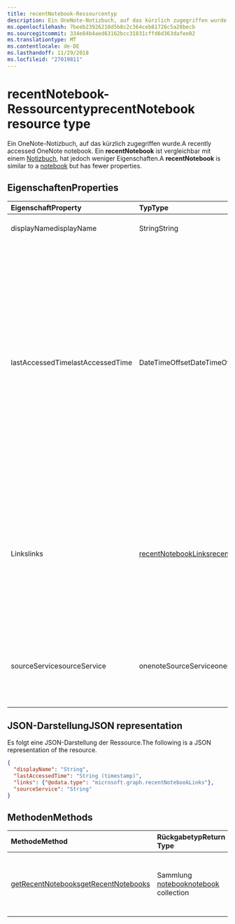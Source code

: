 ```yaml
---
title: recentNotebook-Ressourcentyp
description: Ein OneNote-Notizbuch, auf das kürzlich zugegriffen wurde. Ein **recentNotebook** ist vergleichbar mit einem Notizbuch, hat jedoch weniger Eigenschaften.
ms.openlocfilehash: 7beeb23926210d5b8c2c364ceb81726c5a28becb
ms.sourcegitcommit: 334e84b4aed63162bcc31831cffd6d363dafee02
ms.translationtype: MT
ms.contentlocale: de-DE
ms.lasthandoff: 11/29/2018
ms.locfileid: "27019811"
---
```

# <a name="recentnotebook-resource-type"></a><span data-ttu-id="60be6-104">recentNotebook-Ressourcentyp</span><span class="sxs-lookup"><span data-stu-id="60be6-104">recentNotebook resource type</span></span>

<span data-ttu-id="60be6-105">Ein OneNote-Notizbuch, auf das kürzlich zugegriffen wurde.</span><span class="sxs-lookup"><span data-stu-id="60be6-105">A recently accessed OneNote notebook.</span></span> <span data-ttu-id="60be6-106">Ein **recentNotebook** ist vergleichbar mit einem [Notizbuch](notebook.md), hat jedoch weniger Eigenschaften.</span><span class="sxs-lookup"><span data-stu-id="60be6-106">A **recentNotebook** is similar to a [notebook](notebook.md) but has fewer properties.</span></span>

## <a name="properties"></a><span data-ttu-id="60be6-107">Eigenschaften</span><span class="sxs-lookup"><span data-stu-id="60be6-107">Properties</span></span>
| <span data-ttu-id="60be6-108">Eigenschaft</span><span class="sxs-lookup"><span data-stu-id="60be6-108">Property</span></span>     | <span data-ttu-id="60be6-109">Typ</span><span class="sxs-lookup"><span data-stu-id="60be6-109">Type</span></span>   |<span data-ttu-id="60be6-110">Beschreibung</span><span class="sxs-lookup"><span data-stu-id="60be6-110">Description</span></span>|
|:---------------|:--------|:----------|
|<span data-ttu-id="60be6-111">displayName</span><span class="sxs-lookup"><span data-stu-id="60be6-111">displayName</span></span>|<span data-ttu-id="60be6-112">String</span><span class="sxs-lookup"><span data-stu-id="60be6-112">String</span></span>|<span data-ttu-id="60be6-113">Der Name des Notizbuchs.</span><span class="sxs-lookup"><span data-stu-id="60be6-113">The name of the notebook.</span></span>|
|<span data-ttu-id="60be6-114">lastAccessedTime</span><span class="sxs-lookup"><span data-stu-id="60be6-114">lastAccessedTime</span></span>|<span data-ttu-id="60be6-115">DateTimeOffset</span><span class="sxs-lookup"><span data-stu-id="60be6-115">DateTimeOffset</span></span>|<span data-ttu-id="60be6-p103">Das Datum und die Uhrzeit der letzten Änderung des Notizbuchs. Der Zeitstempel stellt die Datums- und Uhrzeitinformationen im ISO 8601-Format dar und wird immer in UTC-Zeit angegeben. Mitternacht UTC-Zeit am 1. Januar 2014 würde z. B. wie folgt aussehen: `'2014-01-01T00:00:00Z'`. Schreibgeschützt.</span><span class="sxs-lookup"><span data-stu-id="60be6-p103">The date and time when the notebook was last modified. The timestamp represents date and time information using ISO 8601 format and is always in UTC time. For example, midnight UTC on Jan 1, 2014 would look like this: `'2014-01-01T00:00:00Z'`. Read-only.</span></span>|
|<span data-ttu-id="60be6-120">Links</span><span class="sxs-lookup"><span data-stu-id="60be6-120">links</span></span>|[<span data-ttu-id="60be6-121">recentNotebookLinks</span><span class="sxs-lookup"><span data-stu-id="60be6-121">recentNotebookLinks</span></span>](recentnotebooklinks.md)|<span data-ttu-id="60be6-122">Links zum Öffnen des Notizbuchs.</span><span class="sxs-lookup"><span data-stu-id="60be6-122">Links for opening the notebook.</span></span> <span data-ttu-id="60be6-123">Der Link `oneNoteClientURL` öffnet das Notizbuch im OneNote-Client, sofern er installiert ist.</span><span class="sxs-lookup"><span data-stu-id="60be6-123">The `oneNoteClientURL` link opens the notebook in the OneNote client, if it's installed.</span></span> <span data-ttu-id="60be6-124">Der Link `oneNoteWebURL` öffnet das Notizbuch in OneNote Online.</span><span class="sxs-lookup"><span data-stu-id="60be6-124">The `oneNoteWebURL` link opens the notebook in OneNote Online.</span></span>|
|<span data-ttu-id="60be6-125">sourceService</span><span class="sxs-lookup"><span data-stu-id="60be6-125">sourceService</span></span>|<span data-ttu-id="60be6-126">onenoteSourceService</span><span class="sxs-lookup"><span data-stu-id="60be6-126">onenoteSourceService</span></span>|<span data-ttu-id="60be6-127">Der Back-End-Speicher, in dem das Notizbuch gespeichert ist (entweder `OneDriveForBusiness` oder `OneDrive`).</span><span class="sxs-lookup"><span data-stu-id="60be6-127">The backend store where the Notebook resides, either `OneDriveForBusiness` or `OneDrive`.</span></span>|

## <a name="json-representation"></a><span data-ttu-id="60be6-128">JSON-Darstellung</span><span class="sxs-lookup"><span data-stu-id="60be6-128">JSON representation</span></span>

<span data-ttu-id="60be6-129">Es folgt eine JSON-Darstellung der Ressource.</span><span class="sxs-lookup"><span data-stu-id="60be6-129">The following is a JSON representation of the resource.</span></span>

<!-- {
  "blockType": "resource",
  "optionalProperties": [

  ],
  "@odata.type": "microsoft.graph.recentNotebook"
}-->

```json
{
  "displayName": "String",
  "lastAccessedTime": "String (timestamp)",
  "links": {"@odata.type": "microsoft.graph.recentNotebookLinks"},
  "sourceService": "String"
}
```

## <a name="methods"></a><span data-ttu-id="60be6-130">Methoden</span><span class="sxs-lookup"><span data-stu-id="60be6-130">Methods</span></span>

| <span data-ttu-id="60be6-131">Methode</span><span class="sxs-lookup"><span data-stu-id="60be6-131">Method</span></span>           | <span data-ttu-id="60be6-132">Rückgabetyp</span><span class="sxs-lookup"><span data-stu-id="60be6-132">Return Type</span></span>    |<span data-ttu-id="60be6-133">Beschreibung</span><span class="sxs-lookup"><span data-stu-id="60be6-133">Description</span></span>|
|:---------------|:--------|:----------|
|[<span data-ttu-id="60be6-134">getRecentNotebooks</span><span class="sxs-lookup"><span data-stu-id="60be6-134">getRecentNotebooks</span></span>](../api/notebook-getrecentnotebooks.md) | <span data-ttu-id="60be6-135">Sammlung [notebook](notebook.md)</span><span class="sxs-lookup"><span data-stu-id="60be6-135">[notebook](notebook.md) collection</span></span> | <span data-ttu-id="60be6-136">Dient zum Abrufen einer Sammlung der zuletzt geöffneten Notizbücher des Benutzers.</span><span class="sxs-lookup"><span data-stu-id="60be6-136">Get a collection of the most recently accessed notebooks for the user.</span></span> |
